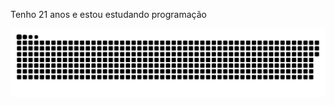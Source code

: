 Tenho 21 anos e estou estudando programação

<picture>
  <source media="(prefers-color-scheme: dark)" srcset="https://raw.githubusercontent.com/Demeteri/demeteri/output/github-contribution-grid-snake-dark.svg">
  <source media="(prefers-color-scheme: light)" srcset="https://raw.githubusercontent.com/Demeteri/demeteri/output/github-contribution-grid-snake.svg">
  <img alt="github contribution grid snake animation" src="https://raw.githubusercontent.com/Demeteri/demeteri/output/github-contribution-grid-snake.svg">
</picture>
